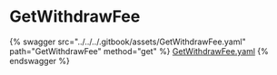 # GetWithdrawFee

{% swagger src="../../../.gitbook/assets/GetWithdrawFee.yaml" path="GetWithdrawFee" method="get" %}
[GetWithdrawFee.yaml](../../../.gitbook/assets/GetWithdrawFee.yaml)
{% endswagger %}
